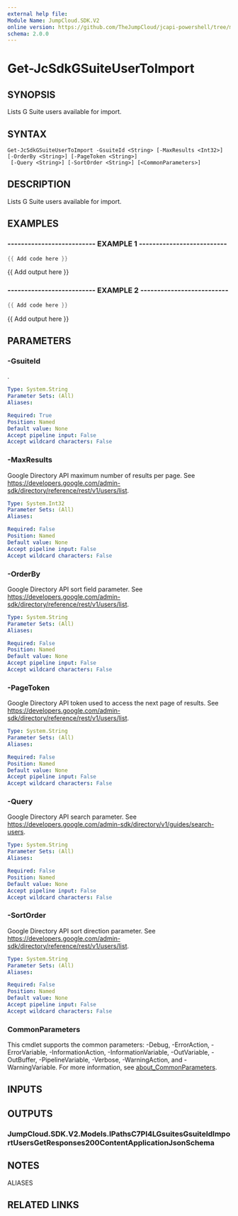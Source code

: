 ```yaml
---
external help file:
Module Name: JumpCloud.SDK.V2
online version: https://github.com/TheJumpCloud/jcapi-powershell/tree/master/SDKs/PowerShell/JumpCloud.SDK.V2/docs/exports/Get-JcSdkGSuiteUserToImport.md
schema: 2.0.0
---
```


# Get-JcSdkGSuiteUserToImport

## SYNOPSIS
Lists G Suite users available for import.

## SYNTAX

```
Get-JcSdkGSuiteUserToImport -GsuiteId <String> [-MaxResults <Int32>] [-OrderBy <String>] [-PageToken <String>]
 [-Query <String>] [-SortOrder <String>] [<CommonParameters>]
```

## DESCRIPTION
Lists G Suite users available for import.

## EXAMPLES

### -------------------------- EXAMPLE 1 --------------------------
```powershell
{{ Add code here }}
```

{{ Add output here }}

### -------------------------- EXAMPLE 2 --------------------------
```powershell
{{ Add code here }}
```

{{ Add output here }}

## PARAMETERS

### -GsuiteId
.

```yaml
Type: System.String
Parameter Sets: (All)
Aliases:

Required: True
Position: Named
Default value: None
Accept pipeline input: False
Accept wildcard characters: False
```

### -MaxResults
Google Directory API maximum number of results per page.
See https://developers.google.com/admin-sdk/directory/reference/rest/v1/users/list.

```yaml
Type: System.Int32
Parameter Sets: (All)
Aliases:

Required: False
Position: Named
Default value: None
Accept pipeline input: False
Accept wildcard characters: False
```

### -OrderBy
Google Directory API sort field parameter.
See https://developers.google.com/admin-sdk/directory/reference/rest/v1/users/list.

```yaml
Type: System.String
Parameter Sets: (All)
Aliases:

Required: False
Position: Named
Default value: None
Accept pipeline input: False
Accept wildcard characters: False
```

### -PageToken
Google Directory API token used to access the next page of results.
See https://developers.google.com/admin-sdk/directory/reference/rest/v1/users/list.

```yaml
Type: System.String
Parameter Sets: (All)
Aliases:

Required: False
Position: Named
Default value: None
Accept pipeline input: False
Accept wildcard characters: False
```

### -Query
Google Directory API search parameter.
See https://developers.google.com/admin-sdk/directory/v1/guides/search-users.

```yaml
Type: System.String
Parameter Sets: (All)
Aliases:

Required: False
Position: Named
Default value: None
Accept pipeline input: False
Accept wildcard characters: False
```

### -SortOrder
Google Directory API sort direction parameter.
See https://developers.google.com/admin-sdk/directory/reference/rest/v1/users/list.

```yaml
Type: System.String
Parameter Sets: (All)
Aliases:

Required: False
Position: Named
Default value: None
Accept pipeline input: False
Accept wildcard characters: False
```

### CommonParameters
This cmdlet supports the common parameters: -Debug, -ErrorAction, -ErrorVariable, -InformationAction, -InformationVariable, -OutVariable, -OutBuffer, -PipelineVariable, -Verbose, -WarningAction, and -WarningVariable. For more information, see [about_CommonParameters](http://go.microsoft.com/fwlink/?LinkID=113216).

## INPUTS

## OUTPUTS

### JumpCloud.SDK.V2.Models.IPathsC7Pl4LGsuitesGsuiteIdImportUsersGetResponses200ContentApplicationJsonSchema

## NOTES

ALIASES

## RELATED LINKS

